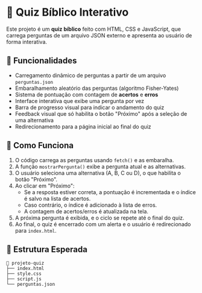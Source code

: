 # 📖 Quiz Bíblico Interativo

Este projeto é um **quiz bíblico** feito com HTML, CSS e JavaScript, que carrega perguntas de um arquivo JSON externo e apresenta ao usuário de forma interativa.

## 🎯 Funcionalidades

- Carregamento dinâmico de perguntas a partir de um arquivo `perguntas.json`
- Embaralhamento aleatório das perguntas (algoritmo Fisher-Yates)
- Sistema de pontuação com contagem de **acertos** e **erros**
- Interface interativa que exibe uma pergunta por vez
- Barra de progresso visual para indicar o andamento do quiz
- Feedback visual que só habilita o botão "Próximo" após a seleção de uma alternativa
- Redirecionamento para a página inicial ao final do quiz

## 🧠 Como Funciona

1. O código carrega as perguntas usando `fetch()` e as embaralha.
2. A função `mostrarPergunta()` exibe a pergunta atual e as alternativas.
3. O usuário seleciona uma alternativa (A, B, C ou D), o que habilita o botão "Próximo".
4. Ao clicar em "Próximo":
   - Se a resposta estiver correta, a pontuação é incrementada e o índice é salvo na lista de acertos.
   - Caso contrário, o índice é adicionado à lista de erros.
   - A contagem de acertos/erros é atualizada na tela.
5. A próxima pergunta é exibida, e o ciclo se repete até o final do quiz.
6. Ao final, o quiz é encerrado com um alerta e o usuário é redirecionado para `index.html`.

## 📁 Estrutura Esperada

```plaintext
📁 projeto-quiz
├── index.html
├── style.css
├── script.js
└── perguntas.json
